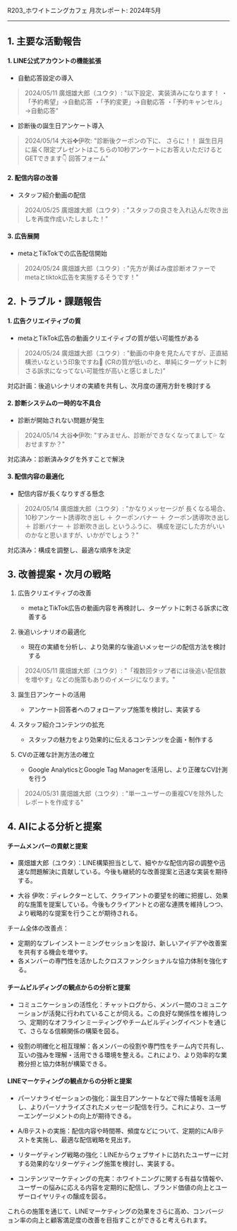 R203_ホワイトニングカフェ 月次レポート: 2024年5月

---

## 1. 主要な活動報告

#### 1. LINE公式アカウントの機能拡張

- 自動応答設定の導入
  
> 2024/05/11 廣畑雄大郎（ユウタ）: "以下設定、実装済みになります！ ・「予約希望」→自動応答 ・「予約変更」→自動応答 ・「予約キャンセル」→自動応答"

- 診断後の誕生日アンケート導入

> 2024/05/14 大谷✤伊吹: "診断後クーポンの下に、 さらに！！ 誕生日月に届く限定プレゼントはこちらの10秒アンケートにお答えいただけるとGETできます👇 回答フォーム"

#### 2. 配信内容の改善

- スタッフ紹介動画の配信

> 2024/05/25 廣畑雄大郎（ユウタ）: "スタッフの良さを入れ込んだ吹き出しを再度作成いたしました！"

#### 3. 広告展開

- metaとTikTokでの広告配信開始

> 2024/05/24 廣畑雄大郎（ユウタ）: "先方が黄ばみ度診断オファーでmetaとtiktok広告を実施するそうです！"

## 2. トラブル・課題報告

#### 1. 広告クリエイティブの質

- metaとTikTok広告の動画クリエイティブの質が低い可能性がある

> 2024/05/24 廣畑雄大郎（ユウタ）: "動画の中身を見たんですが、正直結構渋いなという印象ですね🤔 (CRの質が低いのと、単純にターゲットに刺さる訴求になってない可能性が高いと感じました)"

対応計画：後追いシナリオの実績を共有し、次月度の運用方針を検討する

#### 2. 診断システムの一時的な不具合

- 診断が開始されない問題が発生

> 2024/05/14 大谷✤伊吹: "すみません、診断ができなくなってまして💦 なおせますか？"

対応済み：診断済みタグを外すことで解決

#### 3. 配信内容の最適化

- 配信内容が長くなりすぎる懸念

> 2024/05/14 廣畑雄大郎（ユウタ）: "かなりメッセージが 長くなる場合、 10秒アンケート誘導吹き出し ＋ クーポンバナー ＋ クーポン誘導吹き出し ＋ 診断バナー ＋ 診断吹き出し というふうに、 構成を逆にした方がいいのかなと思いますが、いかがでしょう？"

対応済み：構成を調整し、最適な順序を決定

## 3. 改善提案・次月の戦略

1. 広告クリエイティブの改善
   - metaとTikTok広告の動画内容を再検討し、ターゲットに刺さる訴求に改善する

2. 後追いシナリオの最適化
   - 現在の実績を分析し、より効果的な後追いメッセージの配信方法を検討する

> 2024/05/11 廣畑雄大郎（ユウタ）: "「複数回タップ者には後追い配信数を増やす」などの施策もありのイメージになります。"

3. 誕生日アンケートの活用
   - アンケート回答者へのフォローアップ施策を検討し、実装する

4. スタッフ紹介コンテンツの拡充
   - スタッフの魅力をより効果的に伝えるコンテンツを企画・制作する

5. CVの正確な計測方法の確立
   - Google AnalyticsとGoogle Tag Managerを活用し、より正確なCV計測を行う

> 2024/05/31 廣畑雄大郎（ユウタ）: "単一ユーザーの重複CVを除外したレポートを作成する"

## 4. AIによる分析と提案

#### チームメンバーの貢献と提案

- 廣畑雄大郎（ユウタ）：LINE構築担当として、細やかな配信内容の調整や迅速な問題解決に貢献している。今後も継続的な改善提案と迅速な実装を期待する。

- 大谷 伊吹：ディレクターとして、クライアントの要望を的確に把握し、効果的な施策を提案している。今後もクライアントとの密な連携を維持しつつ、より戦略的な提案を行うことが期待される。

チーム全体の改善点：
- 定期的なブレインストーミングセッションを設け、新しいアイデアや改善案を共有する機会を増やす。
- 各メンバーの専門性を活かしたクロスファンクショナルな協力体制を強化する。

#### チームビルディングの観点からの分析と提案

- コミュニケーションの活性化：チャットログから、メンバー間のコミュニケーションが活発に行われていることが伺える。この良好な関係性を維持しつつ、定期的なオフラインミーティングやチームビルディングイベントを通じて、さらなる信頼関係の構築を図る。

- 役割の明確化と相互理解：各メンバーの役割や専門性をチーム内で共有し、互いの強みを理解・活用できる環境を整える。これにより、より効率的な業務分担と協力体制が構築できる。

#### LINEマーケティングの観点からの分析と提案

- パーソナライゼーションの強化：誕生日アンケートなどで得た情報を活用し、よりパーソナライズされたメッセージ配信を行う。これにより、ユーザーエンゲージメントの向上が期待できる。

- A/Bテストの実施：配信内容や時間帯、頻度などについて、定期的にA/Bテストを実施し、最適な配信戦略を見出す。

- リターゲティング戦略の強化：LINEからウェブサイトに訪れたユーザーに対する効果的なリターゲティング施策を検討し、実装する。

- コンテンツマーケティングの充実：ホワイトニングに関する有益な情報や、ユーザーの悩みに応える内容を定期的に配信し、ブランド価値の向上とユーザーロイヤリティの醸成を図る。

これらの施策を通じて、LINEマーケティングの効果をさらに高め、コンバージョン率の向上と顧客満足度の改善を目指すことができると考えられます。